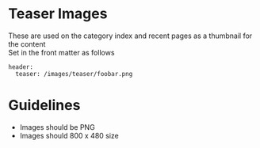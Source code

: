 # Teaser Images
These are used on the category index and recent pages as a thumbnail for the content  
Set in the front matter as follows
```
header:
  teaser: /images/teaser/foobar.png
```

# Guidelines
- Images should be PNG
- Images should 800 x 480 size